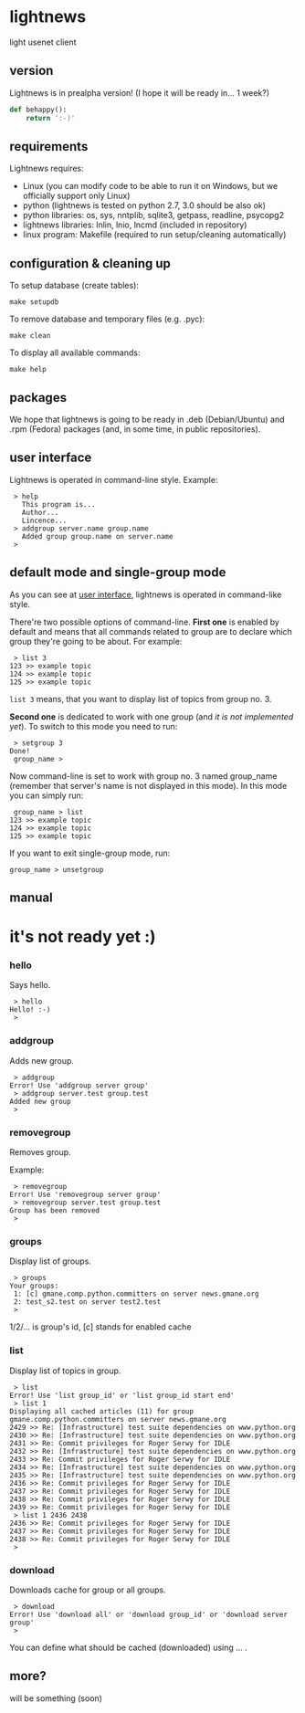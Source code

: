 lightnews
=========

light usenet client

version
--------

Lightnews is in prealpha version! (I hope it will be ready in... 1 week?)

```python
def behappy():
	return ':-)'
```

requirements
------------

Lightnews requires:

* Linux (you can modify code to be able to run it on Windows, but we officially support only Linux)
* python (lightnews is tested on python 2.7, 3.0 should be also ok)
* python libraries: os, sys, nntplib, sqlite3, getpass, readline, psycopg2
* lightnews libraries: lnlin, lnio, lncmd (included in repository)
* linux program: Makefile (required to run setup/cleaning automatically)

configuration & cleaning up
---------------------------

To setup database (create tables):

```
make setupdb
```

To remove database and temporary files (e.g. .pyc): 

```
make clean
```

To display all available commands:

```
make help
```

packages
--------

We hope that lightnews is going to be ready in .deb (Debian/Ubuntu) and .rpm (Fedora) packages (and, in some time, in public repositories).

user interface
--------------

Lightnews is operated in command-line style. Example:

```
 > help
   This program is...
   Author...
   Lincence...
 > addgroup server.name group.name
   Added group group.name on server.name
 >
```

default mode and single-group mode
----------------------------------

As you can see at [user interface](https://github.com/mplonski/lightnews#user-interface), lightnews is operated in command-like style.

There're two possible options of command-line. **First one** is enabled by default and means that all commands related to group are to declare which group they're going to be about. For example:

```
 > list 3
123 >> example topic
124 >> example topic
125 >> example topic
```

`list 3` means, that you want to display list of topics from group no. 3.

**Second one** is dedicated to work with one group (and *it is not implemented yet*). To switch to this mode you need to run:

```
 > setgroup 3
Done!
 group_name >
```

Now command-line is set to work with group no. 3 named group_name (remember that server's name is not displayed in this mode). In this mode you can simply run:

```
 group_name > list
123 >> example topic
124 >> example topic
125 >> example topic
```

If you want to exit single-group mode, run:

```
group_name > unsetgroup
```

manual
------

# it's not ready yet :) #

### hello

Says hello.

```
 > hello
Hello! :-)
 >
```

### addgroup

Adds new group.

```
 > addgroup
Error! Use 'addgroup server group'
 > addgroup server.test group.test
Added new group
 >
```

### removegroup

Removes group.

Example:

```
 > removegroup
Error! Use 'removegroup server group'
 > removegroup server.test group.test
Group has been removed
 > 
```

### groups

Display list of groups.

```
 > groups
Your groups:
 1: [c] gmane.comp.python.committers on server news.gmane.org
 2: test_s2.test on server test2.test
 >
```

1/2/... is group's id, [c] stands for enabled cache

### list

Display list of topics in group.

```
 > list
Error! Use 'list group_id' or 'list group_id start end'
 > list 1
Displaying all cached articles (11) for group gmane.comp.python.committers on server news.gmane.org
2429 >> Re: [Infrastructure] test suite dependencies on www.python.org
2430 >> Re: [Infrastructure] test suite dependencies on www.python.org
2431 >> Re: Commit privileges for Roger Serwy for IDLE
2432 >> Re: [Infrastructure] test suite dependencies on www.python.org
2433 >> Re: Commit privileges for Roger Serwy for IDLE
2434 >> Re: [Infrastructure] test suite dependencies on www.python.org
2435 >> Re: [Infrastructure] test suite dependencies on www.python.org
2436 >> Re: Commit privileges for Roger Serwy for IDLE
2437 >> Re: Commit privileges for Roger Serwy for IDLE
2438 >> Re: Commit privileges for Roger Serwy for IDLE
2439 >> Re: Commit privileges for Roger Serwy for IDLE
 > list 1 2436 2438
2436 >> Re: Commit privileges for Roger Serwy for IDLE
2437 >> Re: Commit privileges for Roger Serwy for IDLE
2438 >> Re: Commit privileges for Roger Serwy for IDLE
 >
```

### download

Downloads cache for group or all groups.

```
 > download
Error! Use 'download all' or 'download group_id' or 'download server group'
 >
```

You can define what should be cached (downloaded) using ... .

more?
-----

will be something (soon)

